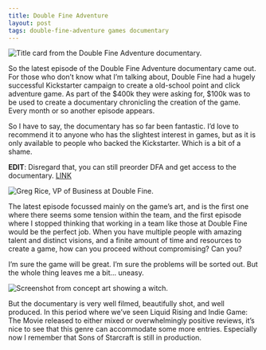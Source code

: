 ```yaml
---
title: Double Fine Adventure
layout: post
tags: double-fine-adventure games documentary
---
```


<div class="lightbox">
	<img src="{{ site.baseurl }}/resources/posts/2012-10-27-dfa/title-card.jpg" alt="Title card from the Double Fine Adventure documentary."/>
</div>

So the latest episode of the Double Fine Adventure documentary came out. For those who don’t know what I’m talking about, Double Fine had a hugely successful Kickstarter campaign to create a old-school point and click adventure game. As part of the $400k they were asking for, $100k was to be used to create a documentary chronicling the creation of the game. Every month or so another episode appears. 

So I have to say, the documentary has so far been fantastic. I’d love to recommend it to anyone who has the slightest interest in games, but as it is only available to people who backed the Kickstarter. Which is a bit of a shame.

**EDIT**: Disregard that, you can still preorder DFA and get access to the documentary. [LINK](http://www.doublefine.com/dfapay/)


<div class="lightbox">
	<img src="{{ site.baseurl }}/resources/posts/2012-10-27-dfa/greg-rice.jpg" alt="Greg Rice, VP of Business at Double Fine."/>
</div>

The latest episode focussed mainly on the game’s art, and is the first one where there seems some tension within the team, and the first episode where I stopped thinking that working in a team like those at Double Fine would be the perfect job. When you have multiple people with amazing talent and distinct visions, and a finite amount of time and resources to create a game, how can you proceed without compromising? Can you?

I’m sure the game will be great. I’m sure the problems will be sorted out. But the whole thing leaves me a bit... uneasy.


<div class="lightbox">
	<img src="{{ site.baseurl }}/resources/posts/2012-10-27-dfa/dooomed.png" alt="Screenshot from concept art showing a witch."/>
</div>

But the documentary is very well filmed, beautifully shot, and well produced. In this period where we’ve seen Liquid Rising and Indie Game: The Movie released to either mixed or overwhelmingly positive reviews, it’s nice to see that this genre can accommodate some more entries. Especially now I remember that Sons of Starcraft is still in production.
